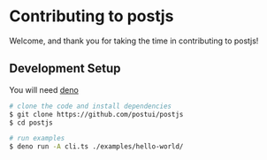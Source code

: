 # Contributing to postjs

Welcome, and thank you for taking the time in contributing to postjs!


## Development Setup

You will need [deno](https://deno.land/)

```bash
# clone the code and install dependencies
$ git clone https://github.com/postui/postjs
$ cd postjs

# run examples
$ deno run -A cli.ts ./examples/hello-world/
```
